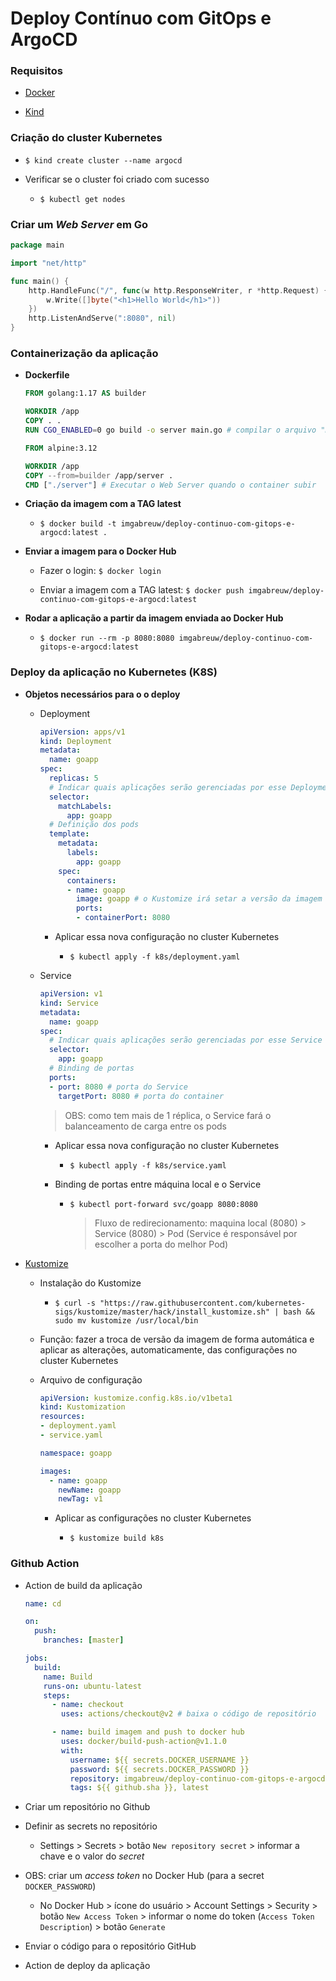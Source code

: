 # Deploy Contínuo com GitOps e ArgoCD

### Requisitos

* [Docker](https://www.docker.com/)

* [Kind](https://kind.sigs.k8s.io/)

### Criação do cluster Kubernetes

* `$ kind create cluster --name argocd`

* Verificar se o cluster foi criado com sucesso

  * `$ kubectl get nodes`

### Criar um *Web Server* em Go

```go
package main

import "net/http"

func main() {
	http.HandleFunc("/", func(w http.ResponseWriter, r *http.Request) {
		w.Write([]byte("<h1>Hello World</h1>"))
	})
	http.ListenAndServe(":8080", nil)
}
```

### Containerização da aplicação

* **Dockerfile**

  ```dockerfile
  FROM golang:1.17 AS builder

  WORKDIR /app
  COPY . .
  RUN CGO_ENABLED=0 go build -o server main.go # compilar o arquivo "main.go" em um arquivo executável chamado "server" (flag -o)

  FROM alpine:3.12

  WORKDIR /app
  COPY --from=builder /app/server .
  CMD ["./server"] # Executar o Web Server quando o container subir
  ```

* **Criação da imagem com a TAG latest**

  * `$ docker build -t imgabreuw/deploy-continuo-com-gitops-e-argocd:latest .`

* **Enviar a imagem para o Docker Hub**

  * Fazer o login: `$ docker login`

  * Enviar a imagem com a TAG latest: `$ docker push imgabreuw/deploy-continuo-com-gitops-e-argocd:latest`

* **Rodar a aplicação a partir da imagem enviada ao Docker Hub**

  * `$ docker run --rm -p 8080:8080 imgabreuw/deploy-continuo-com-gitops-e-argocd:latest`

### Deploy da aplicação no Kubernetes (K8S)

* **Objetos necessários para o o deploy**

  * Deployment

    ```yaml
    apiVersion: apps/v1
    kind: Deployment
    metadata:
      name: goapp
    spec:
      replicas: 5
      # Indicar quais aplicações serão gerenciadas por esse Deployment (no caso, todas as aplicações com "app=goapp")
      selector:
        matchLabels:
          app: goapp
      # Definição dos pods
      template:
        metadata:
          labels:
            app: goapp  
        spec:
          containers:
          - name: goapp 
            image: goapp # o Kustomize irá setar a versão da imagem automaticamente
            ports:
            - containerPort: 8080
    ```

    * Aplicar essa nova configuração no cluster Kubernetes

      * `$ kubectl apply -f k8s/deployment.yaml`

  * Service

    ```yaml
    apiVersion: v1
    kind: Service
    metadata:
      name: goapp
    spec:
      # Indicar quais aplicações serão gerenciadas por esse Service
      selector:
        app: goapp
      # Binding de portas
      ports:
      - port: 8080 # porta do Service
        targetPort: 8080 # porta do container
    ```

    > OBS: como tem mais de 1 réplica, o Service fará o balanceamento de carga entre os pods

    * Aplicar essa nova configuração no cluster Kubernetes

      * `$ kubectl apply -f k8s/service.yaml`

    * Binding de portas entre máquina local e o Service

      * `$ kubectl port-forward svc/goapp 8080:8080`

        > Fluxo de redirecionamento: maquina local (8080) > Service (8080) > Pod (Service é responsável por escolher a porta do melhor Pod)

* [Kustomize](https://kustomize.io/)

  * Instalação do Kustomize

    * `$ curl -s "https://raw.githubusercontent.com/kubernetes-sigs/kustomize/master/hack/install_kustomize.sh" | bash && sudo mv kustomize /usr/local/bin`

  * Função: fazer a troca de versão da imagem de forma automática e aplicar as alterações, automaticamente, das configurações no cluster Kubernetes

  * Arquivo de configuração

    ```yaml
    apiVersion: kustomize.config.k8s.io/v1beta1
    kind: Kustomization
    resources:
    - deployment.yaml
    - service.yaml

    namespace: goapp

    images:
      - name: goapp
        newName: goapp
        newTag: v1
    ```

    * Aplicar as configurações no cluster Kubernetes

      * `$ kustomize build k8s`

### Github Action

* Action de build da aplicação

  ```yaml
  name: cd

  on:
    push:
      branches: [master]

  jobs:
    build:
      name: Build
      runs-on: ubuntu-latest
      steps:
        - name: checkout
          uses: actions/checkout@v2 # baixa o código de repositório

        - name: build imagem and push to docker hub
          uses: docker/build-push-action@v1.1.0
          with:
            username: ${{ secrets.DOCKER_USERNAME }}
            password: ${{ secrets.DOCKER_PASSWORD }}
            repository: imgabreuw/deploy-continuo-com-gitops-e-argocd
            tags: ${{ github.sha }}, latest
  ```

* Criar um repositório no Github

* Definir as secrets no repositório

  * Settings > Secrets > botão `New repository secret` > informar a chave e o valor do *secret*

* OBS: criar um *access token* no Docker Hub (para a secret `DOCKER_PASSWORD`)

  * No Docker Hub > ícone do usuário > Account Settings > Security > botão `New Access Token` > informar o nome do token (`Access Token Description`) > botão `Generate`

* Enviar o código para o repositório GitHub

* Action de deploy da aplicação